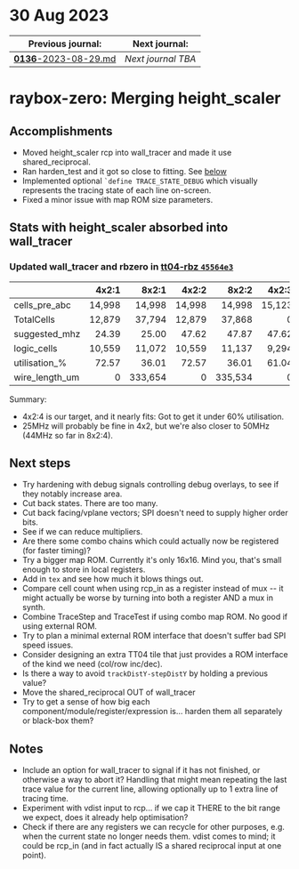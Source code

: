 # 30 Aug 2023

| Previous journal: | Next journal: |
|-|-|
| [**0136**-2023-08-29.md](./0136-2023-08-29.md) | *Next journal TBA* |

# raybox-zero: Merging height_scaler

## Accomplishments

*   Moved height_scaler rcp into wall_tracer and made it use shared_reciprocal.
*   Ran harden_test and it got so close to fitting. See [below](#stats-with-height_scaler-absorbed-into-wall_tracer)
*   Implemented optional `` `define TRACE_STATE_DEBUG `` which visually represents the tracing state of each line on-screen.
*   Fixed a minor issue with map ROM size parameters.

## Stats with height_scaler absorbed into wall_tracer

### Updated wall_tracer and rbzero in [tt04-rbz `45564e3`](https://github.com/algofoogle/tt04-raybox-zero/commit/45564e3?diff=split)

| | 4x2:1 | 8x2:1 | 4x2:2 | 8x2:2 | 4x2:3 | 8x2:3 | 4x2:4 | 8x2:4 |
|-|-:|-:|-:|-:|-:|-:|-:|-:|
| cells_pre_abc | 14,998 | 14,998 | 14,998 | 14,998 | 15,123 | 15,123 | 14,998 | 14,998 |
| TotalCells | 12,879 | 37,794 | 12,879 | 37,868 | 0 | 0 | 11,451 | 37,291 |
| suggested_mhz | 24.39 | 25.00 | 47.62 | 47.87 | 47.62 | 36.43 | 47.62 | 44.46 |
| logic_cells | 10,559 | 11,072 | 10,559 | 11,137 | 9,294 | 9,531 | 9,131 | 9,674 |
| utilisation_% | 72.57 | 36.01 | 72.57 | 36.01 | 61.04 | 30.29 | 60.26 | 29.90 |
| wire_length_um | 0 | 333,654 | 0 | 335,534 | 0 | 555,834 | 0 | 242,588 |

Summary:
*   4x2:4 is our target, and it nearly fits: Got to get it under 60% utilisation.
*   25MHz will probably be fine in 4x2, but we're also closer to 50MHz (44MHz so far in 8x2:4).

## Next steps

*   Try hardening with debug signals controlling debug overlays, to see if they notably increase area.
*   Cut back states. There are too many.
*   Cut back facing/vplane vectors; SPI doesn't need to supply higher order bits.
*   See if we can reduce multipliers.
*   Are there some combo chains which could actually now be registered (for faster timing)?
*   Try a bigger map ROM. Currently it's only 16x16. Mind you, that's small enough to store in local registers.
*   Add in `tex` and see how much it blows things out.
*   Compare cell count when using rcp_in as a register instead of mux -- it might actually be worse by turning into both a register AND a mux in synth.
*   Combine TraceStep and TraceTest if using combo map ROM. No good if using external ROM.
*   Try to plan a minimal external ROM interface that doesn't suffer bad SPI speed issues.
*   Consider designing an extra TT04 tile that just provides a ROM interface of the kind we need (col/row inc/dec).
*   Is there a way to avoid `trackDistY-stepDistY` by holding a previous value?
*   Move the shared_reciprocal OUT of wall_tracer
*   Try to get a sense of how big each component/module/register/expression is... harden them all separately or black-box them?

## Notes

*   Include an option for wall_tracer to signal if it has not finished, or otherwise a way to abort it? Handling that might mean repeating the last trace value for the current line, allowing optionally up to 1 extra line of tracing time.
*   Experiment with vdist input to rcp... if we cap it THERE to the bit range we expect, does it already help optimisation?
*   Check if there are any registers we can recycle for other purposes, e.g. when the current state no longer needs them. vdist comes to mind; it could be rcp_in (and in fact actually IS a shared reciprocal input at one point).

